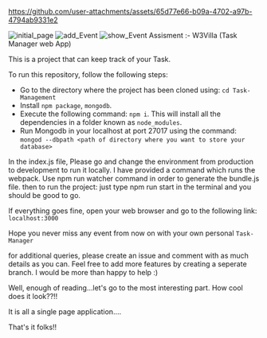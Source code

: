 

https://github.com/user-attachments/assets/65d77e66-b09a-4702-a97b-4794ab9331e2

![initial_page](https://github.com/user-attachments/assets/5082a1c9-5c9b-44f5-8630-ea3f2907c872)
![add_Event](https://github.com/user-attachments/assets/313e3cde-4a9c-422b-a21f-ec21b1ac7918)
![show_Event](https://github.com/user-attachments/assets/033113f9-b89c-46e4-8bd7-4e1e53981b9f)
Assisment :- W3Villa (Task Manager web App)

This is a project that can keep track of your Task.

To run this repository, follow the following steps:

*  Go to the directory where the project has been cloned using: `cd Task-Management`
*  Install `npm package`, `mongodb`.
*  Execute the following command: `npm i`. This will install all the dependencies in a folder known as `node_modules`.
*  Run Mongodb in your localhost at port 27017 using the command: `mongod --dbpath <path of directory where you want to store your database>`

In the index.js file, Please go and change the environment from production to development to run it locally.
I have provided a command which runs the webpack.
Use npm run watcher command in order to generate the bundle.js file. 
then to run the project: just type npm run start in the terminal and you should be good to go.

If everything goes fine, open your web browser and go to the following link: `localhost:3000`

Hope you never miss any event from now on with your own personal `Task-Manager`

for additional queries, please create an issue and comment with as much details as you can.
Feel free to add more features by creating a seperate branch. I would be more than happy to help :)

Well, enough of reading...let's go to the most interesting part. How cool does it look??!!

It is all a single page application....

That's it folks!!
